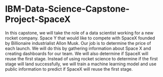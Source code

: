 # IBM-Data-Science-Capstone-Project-SpaceX
 
In this capstone, we will take the role of a data scientist working for a new rocket company. Space Y that would like to compete with SpaceX founded by Billionaire industrialist Allon Musk. Our job is to determine the price of each launch. We will do this by gathering information about Space X and creating dashboards for our team. We will also determine if SpaceX will reuse the first stage. Instead of using rocket science to determine if the first stage will land successfully, we will train a machine learning model and use public information to predict if SpaceX will reuse the first stage.
